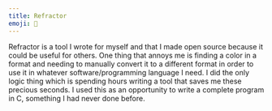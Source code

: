 ```yaml
---
title: Refractor
emoji: 🌈
---
```


Refractor is a tool I wrote for myself and that I made open source because it could be useful for others. One thing that annoys me is finding a color in a format and needing to manually convert it to a different format in order to use it in whatever software/programming language I need. I did the only logic thing which is spending hours writing a tool that saves me these precious seconds. I used this as an opportunity to write a complete program in C, something I had never done before.